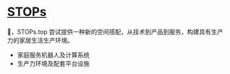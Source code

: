 ﻿# [STOPs](https://github.com/stops-top)

👋，STOPs.top 尝试提供一种新的空间搭配，从技术到产品到服务，构建具有生产力的家居生活生产环境。

* 家庭服务机器人及计算系统
* 生产力环境及配套平台设施
